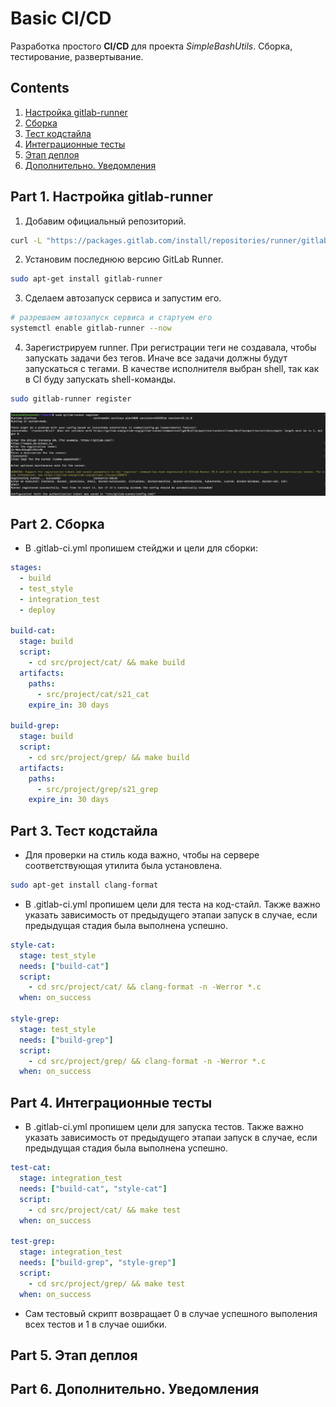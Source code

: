 # Basic CI/CD

Разработка простого **CI/CD** для проекта *SimpleBashUtils*. Сборка, тестирование, развертывание.


## Contents

1. [Настройка gitlab-runner](#part-1-настройка-gitlab-runner)  
2. [Сборка](#part-2-сборка)  
3. [Тест кодстайла](#part-3-тест-кодстайла)   
4. [Интеграционные тесты](#part-4-интеграционные-тесты)  
5. [Этап деплоя](#part-5-этап-деплоя)  
6. [Дополнительно. Уведомления](#part-6-дополнительно-уведомления)

## Part 1. Настройка **gitlab-runner**

1. Добавим официальный репозиторий.

```bash
curl -L "https://packages.gitlab.com/install/repositories/runner/gitlab-runner/script.deb.sh" | sudo bash
```

2. Установим последнюю версию GitLab Runner.

```bash
sudo apt-get install gitlab-runner
```

3. Сделаем автозапуск сервиса и запустим его.

```bash
# разрешаем автозапуск сервиса и стартуем его
systemctl enable gitlab-runner --now
```

4. Зарегистрируем runner. При регистрации теги не создавала, чтобы запускать задачи без тегов. Иначе все задачи должны будут запускаться с тегами. В качестве исполнителя выбран shell, так как в CI буду запускать shell-команды.

```bash
sudo gitlab-runner register
```

![1](../misc/images/1.png)


## Part 2. Сборка

- В .gitlab-ci.yml пропишем стейджи и цели для сборки:

```yml
stages:
  - build
  - test_style
  - integration_test
  - deploy

build-cat:
  stage: build
  script:
    - cd src/project/cat/ && make build
  artifacts:
    paths: 
      - src/project/cat/s21_cat
    expire_in: 30 days

build-grep:
  stage: build
  script:
    - cd src/project/grep/ && make build
  artifacts:
    paths:
      - src/project/grep/s21_grep
    expire_in: 30 days
```
## Part 3. Тест кодстайла

- Для проверки на стиль кода важно, чтобы на сервере соответствующая утилита была установлена.

```bash
sudo apt-get install clang-format
```

- В .gitlab-ci.yml пропишем цели для теста на код-стайл. Также важно указать зависимость от предыдущего этапаи запуск в случае, если предыдущая стадия была выполнена успешно.

```yml
style-cat:
  stage: test_style
  needs: ["build-cat"]
  script: 
    - cd src/project/cat/ && clang-format -n -Werror *.c
  when: on_success

style-grep:
  stage: test_style
  needs: ["build-grep"]
  script: 
    - cd src/project/grep/ && clang-format -n -Werror *.c
  when: on_success
```


## Part 4. Интеграционные тесты

- В .gitlab-ci.yml пропишем цели для запуска тестов. Также важно указать зависимость от предыдущего этапаи запуск в случае, если предыдущая стадия была выполнена успешно.

```yml
test-cat:
  stage: integration_test
  needs: ["build-cat", "style-cat"]
  script: 
    - cd src/project/cat/ && make test
  when: on_success

test-grep:
  stage: integration_test
  needs: ["build-grep", "style-grep"]
  script: 
    - cd src/project/grep/ && make test
  when: on_success
```

- Сам тестовый скрипт возвращает 0 в случае успешного выполения всех тестов и 1 в случае ошибки.

## Part 5. Этап деплоя

## Part 6. Дополнительно. Уведомления